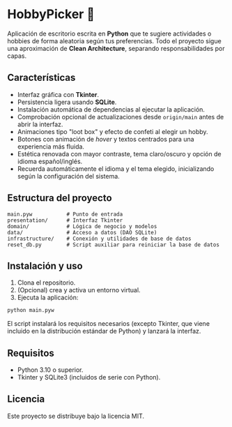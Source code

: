 # HobbyPicker 🎯

Aplicación de escritorio escrita en **Python** que te sugiere actividades o hobbies de forma aleatoria según tus preferencias. Todo el proyecto sigue una aproximación de **Clean Architecture**, separando responsabilidades por capas.

## Características

- Interfaz gráfica con **Tkinter**.
- Persistencia ligera usando **SQLite**.
- Instalación automática de dependencias al ejecutar la aplicación.
- Comprobación opcional de actualizaciones desde `origin/main` antes de abrir la interfaz.
- Animaciones tipo "loot box" y efecto de confeti al elegir un hobby.
- Botones con animación de *hover* y textos centrados para una experiencia más fluida.
- Estética renovada con mayor contraste, tema claro/oscuro y opción de idioma español/inglés.
- Recuerda automáticamente el idioma y el tema elegido, inicializando según la configuración del sistema.

## Estructura del proyecto

```
main.pyw           # Punto de entrada
presentation/      # Interfaz Tkinter
domain/            # Lógica de negocio y modelos
data/              # Acceso a datos (DAO SQLite)
infrastructure/    # Conexión y utilidades de base de datos
reset_db.py        # Script auxiliar para reiniciar la base de datos
```

## Instalación y uso

1. Clona el repositorio.
2. (Opcional) crea y activa un entorno virtual.
3. Ejecuta la aplicación:

```bash
python main.pyw
```

El script instalará los requisitos necesarios (excepto Tkinter, que viene incluido en la distribución estándar de Python) y lanzará la interfaz.

## Requisitos

- Python 3.10 o superior.
- Tkinter y SQLite3 (incluidos de serie con Python).

## Licencia

Este proyecto se distribuye bajo la licencia MIT.
